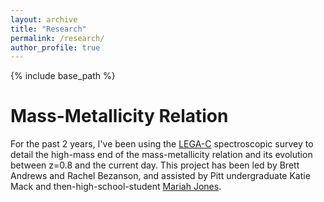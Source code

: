 ```yaml
---
layout: archive
title: "Research"
permalink: /research/
author_profile: true
---
```

{% include base_path %}

Mass-Metallicity Relation
======
For the past 2 years, I've been using the [LEGA-C](https://www2.mpia-hd.mpg.de/home/legac/) spectroscopic survey to detail the high-mass end of the mass-metallicity relation and its evolution between z=0.8 and the current day. This project has been led by Brett Andrews and Rachel Bezanson, and assisted by Pitt undergraduate Katie Mack and then-high-school-student [Mariah Jones](https://www.today.com/tmrw/how-high-school-senior-mariah-jones-became-scientific-researcher-t211429). 
